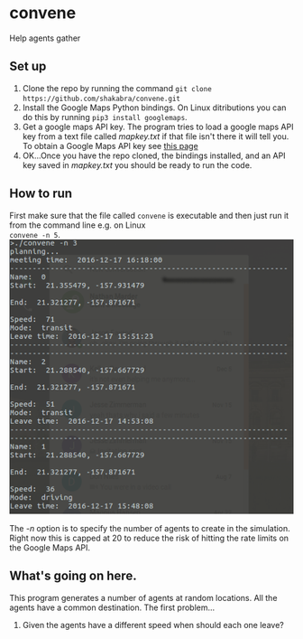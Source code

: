 # convene
Help agents gather

## Set up
1. Clone the repo by running the command `git clone https://github.com/shakabra/convene.git`
2. Install the Google Maps Python bindings. On Linux ditributions you can do this
by running `pip3 install googlemaps`.
3. Get a google maps API key. The program tries to load a google maps API key
from a text file called *mapkey.txt* if that file isn't there it will tell you.
To obtain a Google Maps API key see [this page](https://developers.google.com/maps/documentation/geocoding/get-api-key)
4. OK...Once you have the repo cloned, the bindings installed, and an API key 
saved in *mapkey.txt* you should be ready to run the code.

## How to run
First make sure that the file called `convene` is executable and then just run
it from the command line e.g. on Linux  
`convene -n 5`.  
![Demo image](/demo/convene_demo.png?raw=true)

The *-n* option is to 
specify the number of agents to create in the simulation. Right now this is 
capped at 20 to reduce the risk of hitting the rate limits on the Google Maps
API.

## What's going on here.
This program generates a number of agents at random locations. All the agents
have a common destination. The first problem...  
1. Given the agents have a different speed when should each one leave?
